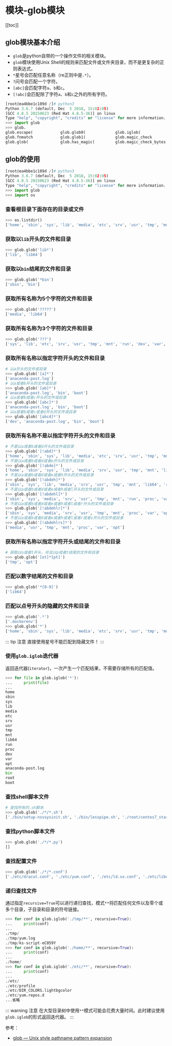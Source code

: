 # 模块-glob模块


[[toc]]

## glob模块基本介绍


- `glob`是python自带的一个操作文件的相关模块。
-  `glob`模块使用Unix Shell的规则来匹配文件或文件夹目录，而不是更复杂的正则表达式。
-  `*`星号会匹配任意名称（re正则中是`.*`）。
-  `?`问号会匹配一个字符。
-  `[abc]`会匹配字符`a`、`b`和`c`。
-  `[!abc]`会匹配除了字符`a`、`b`和`c`之外的所有字符。


```py
[root@ea4bbe1c189d /]# python3
Python 3.6.7 (default, Dec  5 2018, 15:02:05)
[GCC 4.8.5 20150623 (Red Hat 4.8.5-36)] on linux
Type "help", "copyright", "credits" or "license" for more information.
>>> import glob
>>> glob.
glob.escape(            glob.glob0(             glob.iglob(             glob.os
glob.fnmatch            glob.glob1(             glob.magic_check        glob.re
glob.glob(              glob.has_magic(         glob.magic_check_bytes
```


## glob的使用

```py
[root@ea4bbe1c189d /]# python3
Python 3.6.7 (default, Dec  5 2018, 15:02:05)
[GCC 4.8.5 20150623 (Red Hat 4.8.5-36)] on linux
Type "help", "copyright", "credits" or "license" for more information.
>>> import glob
>>> import os
```

### 查看根目录下面存在的目录或文件

```py
>>> os.listdir()
['home', 'sbin', 'sys', 'lib', 'media', 'etc', 'srv', 'usr', 'tmp', 'mnt', 'lib64', 'run', 'proc', 'dev', 'var', 'opt', 'anaconda-post.log', 'bin', 'root', '.dockerenv', 'boot']
```

### 获取以`lib`开头的文件和目录

```py
>>> glob.glob('lib*')
['lib', 'lib64']
```

### 获取以`bin`结尾的文件和目录

```py
>>> glob.glob('*bin')
['sbin', 'bin']
```

### 获取所有名称为5个字符的文件和目录

```py
>>> glob.glob('?????')
['media', 'lib64']
```

### 获取所有名称为3个字符的文件和目录

```py
>>> glob.glob('???')
['sys', 'lib', 'etc', 'srv', 'usr', 'tmp', 'mnt', 'run', 'dev', 'var', 'opt', 'bin']
```

### 获取所有名称以指定字符开头的文件和目录

```py
# 以a开头的文件或目录
>>> glob.glob('[a]*')
['anaconda-post.log']
# 以a或者b开头的文件或目录
>>> glob.glob('[ab]*')
['anaconda-post.log', 'bin', 'boot']
# 以a或者b或者c开头的文件或目录
>>> glob.glob('[abc]*')
['anaconda-post.log', 'bin', 'boot']
# 以a或者b或者c或者d开头的文件或目录
>>> glob.glob('[abcd]*')
['dev', 'anaconda-post.log', 'bin', 'boot']
```

### 获取所有名称不是以指定字符开头的文件和目录

```py
# 不是以a或者b或者d开头的文件或目录
>>> glob.glob('[!abd]*')
['home', 'sbin', 'sys', 'lib', 'media', 'etc', 'srv', 'usr', 'tmp', 'mnt', 'lib64', 'run', 'proc', 'var', 'opt', 'root']
# 不是以a或者b或者d或者e开头的文件或目录
>>> glob.glob('[!abde]*')
['home', 'sbin', 'sys', 'lib', 'media', 'srv', 'usr', 'tmp', 'mnt', 'lib64', 'run', 'proc', 'var', 'opt', 'root']
# 不是以a或者b或者d或者e或者h开头的文件或目录
>>> glob.glob('[!abdeh]*')
['sbin', 'sys', 'lib', 'media', 'srv', 'usr', 'tmp', 'mnt', 'lib64', 'run', 'proc', 'var', 'opt', 'root']
# 不是以a或者b或者d或者e或者h或者l开头的文件或目录
>>> glob.glob('[!abdehl]*')
['sbin', 'sys', 'media', 'srv', 'usr', 'tmp', 'mnt', 'run', 'proc', 'var', 'opt', 'root']
# 不是以a或者b或者d或者e或者h或者l或者r开头的文件或目录
>>> glob.glob('[!abdehlr]*')
['sbin', 'sys', 'media', 'srv', 'usr', 'tmp', 'mnt', 'proc', 'var', 'opt']
# 不是以a或者b或者d或者e或者h或者l或者r或者s开头的文件或目录
>>> glob.glob('[!abdehlrs]*')
['media', 'usr', 'tmp', 'mnt', 'proc', 'var', 'opt']
```

### 获取所有名称以指定字符开头或结尾的文件和目录

```py
# 获取以o或者t开头，并且以p或者t结尾的文件和目录
>>> glob.glob('[ot]*[pt]')
['tmp', 'opt']
```

### 匹配以数字结尾的文件和目录

```py
>>> glob.glob('*[0-9]')
['lib64']
```

### 匹配以点号开头的隐藏的文件和目录

```py
>>> glob.glob('.*')
['.dockerenv']
>>> glob.glob('*')
['home', 'sbin', 'sys', 'lib', 'media', 'etc', 'srv', 'usr', 'tmp', 'mnt', 'lib64', 'run', 'proc', 'dev', 'var', 'opt', 'anaconda-post.log', 'bin', 'root', 'boot']
```

::: tip 注意
直接使用星号不能匹配到隐藏文件！
:::


### 使用`glob.iglob`迭代器

返回迭代器(`iterator`)，一次产生一个匹配结果，不需要存储所有的匹配值。

```py
>>> for file in glob.iglob('*'):
...     print(file)
...
home
sbin
sys
lib
media
etc
srv
usr
tmp
mnt
lib64
run
proc
dev
var
opt
anaconda-post.log
bin
root
boot
```


### 查找shell脚本文件

```py
# 查找所有的.sh脚本
>>> glob.glob('./*/*.sh')
['./bin/setup-nsssysinit.sh', './bin/lesspipe.sh', './root/centos7_start_config.sh']
```

### 查找python脚本文件

```py
>>> glob.glob('./*/*.py')
[]
```

### 查找配置文件

```py
>>> glob.glob('./*/*.conf')
['./etc/dracut.conf', './etc/yum.conf', './etc/ld.so.conf', './etc/libuser.conf', './etc/libaudit.conf', './etc/krb5.conf', './etc/vconsole.conf', './etc/host.conf', './etc/nsswitch.conf', './etc/locale.conf', './etc/resolv.conf', './etc/rsyncd.conf', './etc/safe-rm.conf', './etc/sysctl.conf']
```

### 递归查找文件

通过指定`recursive=True`可以进行递归查找，模式`**`将匹配任何文件以及零个或多个目录，子目录和目录的符号链接。

```py
>>> for conf in glob.iglob('./tmp/**', recursive=True):
...     print(conf)
...
./tmp/
./tmp/yum.log
./tmp/ks-script-eC059Y
>>> for conf in glob.iglob('./home/**', recursive=True):
...     print(conf)
...
./home/
>>> for conf in glob.iglob('./etc/**', recursive=True):
...     print(conf)
...
./etc/
./etc/profile
./etc/DIR_COLORS.lightbgcolor
./etc/yum.repos.d
...省略
```

::: warning 注意
在大型目录树中使用`**`模式可能会花费大量时间。此时建议使用`glob.iglob`的形式返回迭代器。
:::

参考：

- [glob — Unix style pathname pattern expansion](https://docs.python.org/3.8/library/glob.html#module-glob)
